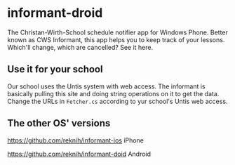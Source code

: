 informant-droid
=============

The Christan-Wirth-School schedule notifier app for Windows Phone.
Better known as CWS Informant, this app helps you to keep track of your lessons. Which'll change, which are cancelled? See it here.

Use it for your school
----------------------
Our school uses the Untis system with web access. The informant is basically pulling this site and doing string operations on it to get the data. Change the URLs in `Fetcher.cs` according to yur school's Untis web access.

The other OS' versions
----------------------

https://github.com/reknih/informant-ios iPhone

https://github.com/reknih/informant-doid Android